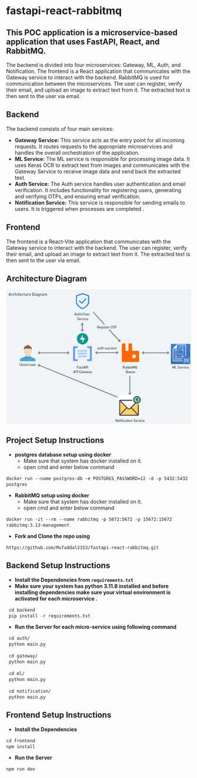 # fastapi-react-rabbitmq

## This POC application is a microservice-based application that uses FastAPI, React, and RabbitMQ.
The backend is divided into four microservices: Gateway, ML, Auth, and Notification. The frontend is a React application that communicates with the Gateway service to interact with the backend. RabbitMQ is used for communication between the microservices. The user can register, verify their email, and upload an image to extract text from it. The extracted text is then sent to the user via email. 

## Backend

The backend consists of four main services:

- **Gateway Service:** This service acts as the entry point for all incoming requests. It routes requests to the appropriate microservices and handles the overall orchestration of the application.
- **ML Service:** The ML service is responsible for processing image data. It uses Keras OCR to extract text from images and communicates with the Gateway Service to receive image data and send back the extracted text.
- **Auth Service:** The Auth service handles user authentication and email verification. It includes functionality for registering users, generating and verifying OTPs, and ensuring email verification.
- **Notification Service:** This service is responsible for sending emails to users. It is triggered when processes are completed .

## Frontend
The frontend is a React-Vite application that communicates with the Gateway service to interact with the backend. The user can register, verify their email, and upload an image to extract text from it. The extracted text is then sent to the user via email.

## Architecture Diagram
![architecture](readme_assets/architecture.png)

## Project Setup Instructions
- **postgres database setup using docker**
  - Make sure that system has docker installed on it.
  - open cmd and enter below command
```
docker run --name postgres-db -e POSTGRES_PASSWORD=12 -d -p 5432:5432 postgres
```
- **RabbitMQ setup using docker**
  - Make sure that system has docker installed on it.
  - open cmd and enter below command
```
docker run -it --rm --name rabbitmq -p 5672:5672 -p 15672:15672 rabbitmq:3.13-management
```
- **Fork and Clone the repo using**
```
https://github.com/Mufaddal2153/fastapi-react-rabbitmq.git
```

## Backend Setup Instructions

- **Install the Dependencies from `requirements.txt`**
- **Make sure your system has python 3.11.8 installed and before installing dependencies make sure your virtual environment is activated for each microservice .**
```
 cd backend
 pip install -r requirements.txt 
```
- **Run the Server for each micro-service using following command**
```
 cd auth/
 python main.py

 cd gateway/
 python main.py

 cd ml/
 python main.py

 cd notification/
 python main.py
```

## Frontend Setup Instructions
- **Install the Dependencies**
```
cd frontend
npm install
```
- **Run the Server**
```
npm run dev
```